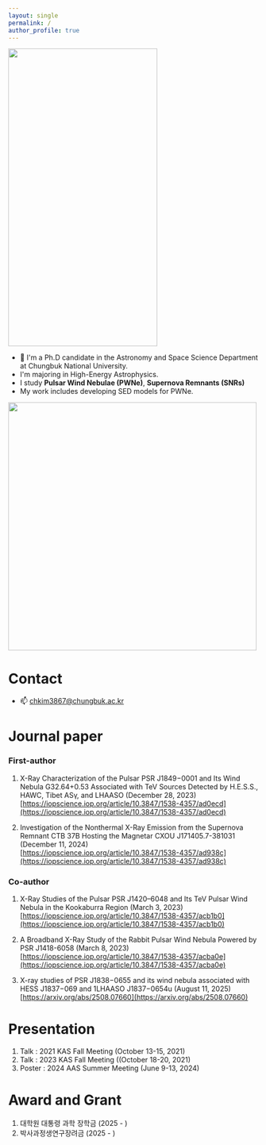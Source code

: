 ```yaml
---
layout: single
permalink: /
author_profile: true
---
```


<img src="https://github.com/user-attachments/assets/270c5643-6058-44c5-bc93-b2252e0c9ae7" width="300" height="600"/>

- 🔭 I'm a Ph.D candidate in the Astronomy and Space Science Department at Chungbuk National University.  <br />
- I'm majoring in High-Energy Astrophysics.  <br />
- I study  **Pulsar Wind Nebulae (PWNe)**, **Supernova Remnants (SNRs)** <br />
- My work includes developing SED models for PWNe.  <br />

<img src="https://github.com/user-attachments/assets/af0489e4-73b1-4eac-9e7c-852deb0be065" width="500" height="500"/>


# Contact
- 📫 [chkim3867@chungbuk.ac.kr](chkim3867@chungbuk.ac.kr) <br />

# Journal paper
### First-author
1) X-Ray Characterization of the Pulsar PSR J1849−0001 and Its Wind Nebula G32.64+0.53 Associated with TeV Sources Detected by H.E.S.S., HAWC, Tibet ASγ, and LHAASO (December 28, 2023)  <br />
[https://iopscience.iop.org/article/10.3847/1538-4357/ad0ecd](https://iopscience.iop.org/article/10.3847/1538-4357/ad0ecd)  <br />

2) Investigation of the Nonthermal X-Ray Emission from the Supernova Remnant CTB 37B Hosting the Magnetar CXOU J171405.7-381031 (December 11, 2024)   <br />
[https://iopscience.iop.org/article/10.3847/1538-4357/ad938c](https://iopscience.iop.org/article/10.3847/1538-4357/ad938c) <br />
  
### Co-author
1) X-Ray Studies of the Pulsar PSR J1420–6048 and Its TeV Pulsar Wind Nebula in the Kookaburra Region (March 3, 2023)  <br />
[https://iopscience.iop.org/article/10.3847/1538-4357/acb1b0](https://iopscience.iop.org/article/10.3847/1538-4357/acb1b0)  <br />

2) A Broadband X-Ray Study of the Rabbit Pulsar Wind Nebula Powered by PSR J1418-6058 (March 8, 2023)  <br />
[https://iopscience.iop.org/article/10.3847/1538-4357/acba0e](https://iopscience.iop.org/article/10.3847/1538-4357/acba0e)  <br />

3) X-ray studies of PSR J1838−0655 and its wind nebula associated with HESS J1837−069 and 1LHAASO J1837−0654u (August 11, 2025)  <br />
[https://arxiv.org/abs/2508.07660](https://arxiv.org/abs/2508.07660)  <br />

# Presentation
1) Talk : 2021 KAS Fall Meeting (October 13-15, 2021)  <br />
2) Talk : 2023 KAS Fall Meeting ((October 18-20, 2021)  <br />
3) Poster : 2024 AAS Summer Meeting (June 9-13, 2024)  <br />

# Award and Grant
1) 대학원 대통령 과학 장학금 (2025 - )  <br /> 
2) 박사과정생연구장려금 (2025 - )  <br />
